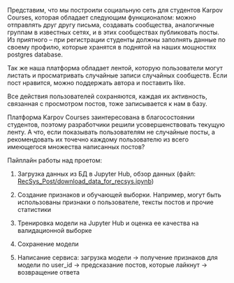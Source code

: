 Представим, что мы построили социальную сеть для студентов Karpov Courses, которая обладает следующим функционалом: можно отправлять друг другу письма, создавать сообщества, аналогичные группам в известных сетях, и в этих сообществах публиковать посты.
Из приятного – при регистрации студенты должны заполнять данные по своему профилю, которые хранятся в поднятой на наших мощностях postgres database.

Так же наша платформа обладает лентой, которую пользователи могут листать и просматривать случайные записи случайных сообществ. Если пост нравится, можно поддержать автора и поставить like.

Все действия пользователей сохраняются, каждая их активность, связанная с просмотром постов, тоже записывается к нам в базу.

Платформа Karpov Courses заинтересована в благосостоянии студентов, поэтому разработчики решили усовершенствовать текущую ленту. А что, если показывать пользователям не случайные посты, а рекомендовать их точечно каждому пользователю из всего имеющегося множества написанных постов?


Пайплайн работы над проетом:

1. Загрузка данных из БД в Jupyter Hub, обзор данных (файл: [RecSys_Post/download_data_for_recsys.ipynb](https://github.com/marumm/Karpov_Courses/blob/61d6e77a34000f93df5cb6dcd7cb8c995bc387f1/RecSys_Post/download_data_for_recsys.ipynb))

2. Создание признаков и обучающей выборки. Например, могут быть использованы признаки о пользователе, тексты постов и прочие статистики

3. Тренировка модели на Jupyter Hub и оценка ее качества на валидационной выборке 

4. Сохранение модели 

5. Написание сервиса: загрузка модели -> получение признаков для модели по user_id -> предсказание постов, которые лайкнут -> возвращение ответа

